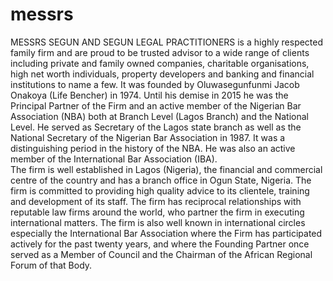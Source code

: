 # messrs
MESSRS SEGUN AND SEGUN LEGAL PRACTITIONERS is a highly respected family firm and are proud to be trusted advisor to a wide range of clients including private and family owned companies, charitable organisations, high net worth individuals, property developers and banking and financial institutions to name a few. It was founded by Oluwasegunfunmi Jacob Onakoya (Life Bencher) in 1974. Until his demise in 2015 he was the Principal Partner of the Firm and an active member of the Nigerian Bar Association (NBA) both at Branch Level (Lagos Branch) and the National Level.  He served as Secretary of the Lagos state branch as well as the National Secretary of the Nigerian Bar Association in 1987.  It was a distinguishing period in the history of the NBA. He was also an active member of the International Bar Association (IBA).		
The firm is well established in Lagos (Nigeria), the financial and commercial centre of the country and has a branch office in Ogun State, Nigeria. The firm is committed to providing high quality advice to its clientele, training and development of its staff. The firm has reciprocal relationships with reputable law firms around the world, who partner the firm in executing international matters. The firm is also well known in international circles especially the International Bar Association where the Firm has participated actively for the past twenty years, and where the Founding Partner once served as a Member of Council and the Chairman of the African Regional Forum of that Body.

